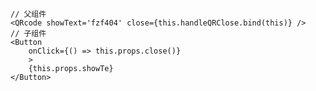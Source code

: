 <!--
title: 05-React通信
sort:
-->

```react
// 父组件
<QRcode showText='fzf404' close={this.handleQRClose.bind(this)} />
// 子组件
<Button
    onClick={() => this.props.close()}
    >
    {this.props.showTe}
</Button>
```
